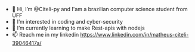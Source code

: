 - 👋 Hi, I’m @Citeli-py and I'am a brazilian computer science student from UFF 
- 👀 I’m interested in coding and cyber-security
- 🌱 I’m currently learning to make Rest-apis with nodejs
- 📫 Reach me in my linkedin https://www.linkedin.com/in/matheus-citeli-39046417a/


